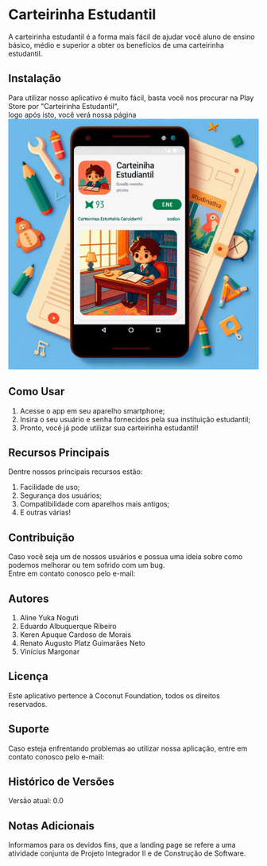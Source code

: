<h1>Carteirinha Estudantil</h1>
<p>A carteirinha estudantil é a forma mais fácil de ajudar você aluno de ensino básico, médio e superior a obter os benefícios de uma carteirinha estudantil.</p>

<h2>Instalação</h2>
<p>Para utilizar nosso aplicativo é muito fácil, basta você nos procurar na Play Store por "Carteirinha Estudantil",<br>
logo após isto, você verá nossa página <img src="https://github.com/Coconut-Foundation/landing_page_wallet/blob/main/images/Designer%20(1).jpeg" alt="Imagem da Carteirinha Estudantil na Play Store"></p>

<h2>Como Usar</h2>
<ol>
  <li>Acesse o app em seu aparelho smartphone;</li> 
  <li>Insira o seu usuário e senha fornecidos pela sua instituição estudantil;</li>
  <li>Pronto, você já pode utilizar sua carteirinha estudantil!</li>
</ol>

<h2>Recursos Principais</h2>
<p>Dentre nossos principais recursos estão:</p>
<ol>
  <li>Facilidade de uso;</li>
  <li>Segurança dos usuários;</li>
  <li>Compatibilidade com aparelhos mais antigos;</li>
  <li>E outras várias!</li>
</ol>

<h2>Contribuição</h2>
<p>Caso você seja um de nossos usuários e possua uma ideia sobre como podemos melhorar ou tem sofrido com um bug.<br>
Entre em contato conosco pelo e-mail: <ideiassupimpas@carteirinha.com></p>

<h2>Autores</h2>
<ol>
  <li>Aline Yuka Noguti</li>
  <li>Eduardo Albuquerque Ribeiro</li>
  <li>Keren Apuque Cardoso de Morais</li>
  <li>Renato Augusto Platz Guimarães Neto</li>
  <li>Vinícius Margonar</li>
</ol>


<h2>Licença</h2>
Este aplicativo pertence à Coconut Foundation, todos os direitos reservados.

<h2>Suporte</h2>
<p>Caso esteja enfrentando problemas ao utilizar nossa aplicação, entre em contato conosco pelo e-mail: <suporte@carteirinha.com></p>

<h2>Histórico de Versões</h2>
<p>Versão atual: 0.0</p>

<h2>Notas Adicionais</h2>
Informamos para os devidos fins, que a landing page se refere a uma atividade conjunta de Projeto Integrador II e de Construção de Software.

